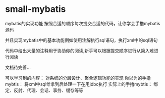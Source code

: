 # small-mybatis
mybatis的实现功能
按照合适的顺序每次提交合适的代码，让你学会手撸mybatis源码

并且实现mybatis中的基本功能例如使用注解执行sql语句，执行xml中的sql语句

代码中给出大量的注释用于协助你的阅读,新手可以根据提交顺序进行从简入难进行阅读

文档待完善...

可以学习到的内容：
对系统的分层设计、聚合逻辑功能的实现
你以为的手撸mybtis：
    将xml中sql给拿到后处理一下在用jdbc执行
实际上的手撸mybtis：
    绑定、反射、代理、会话、事务、缓存等等
